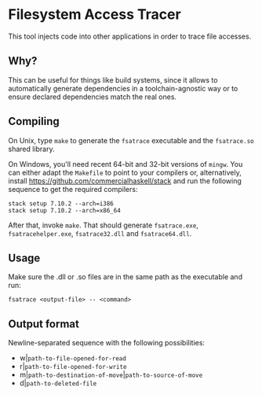# Filesystem Access Tracer

This tool injects code into other applications in order to trace file accesses.

## Why?

This can be useful for things like build systems, since it allows to
automatically generate dependencies in a toolchain-agnostic way or to ensure
declared dependencies match the real ones.

## Compiling

On Unix, type `make` to generate the `fsatrace` executable and the
`fsatrace.so` shared library.

On Windows, you'll need recent 64-bit and 32-bit versions of
`mingw`. You can either adapt the `Makefile` to point to your
compilers or, alternatively, install
https://github.com/commercialhaskell/stack and run the following
sequence to get the required compilers:

    stack setup 7.10.2 --arch=i386
    stack setup 7.10.2 --arch=x86_64

After that, invoke `make`. That should generate `fsatrace.exe`,
`fsatracehelper.exe`, `fsatrace32.dll` and `fsatrace64.dll`.

## Usage

Make sure the .dll or .so files are in the same path as the executable
and run:

	fsatrace <output-file> -- <command>

## Output format

Newline-separated sequence with the following possibilities:

* w|`path-to-file-opened-for-read`
* r|`path-to-file-opened-for-write`
* m|`path-to-destination-of-move`|`path-to-source-of-move`
* d|`path-to-deleted-file`
